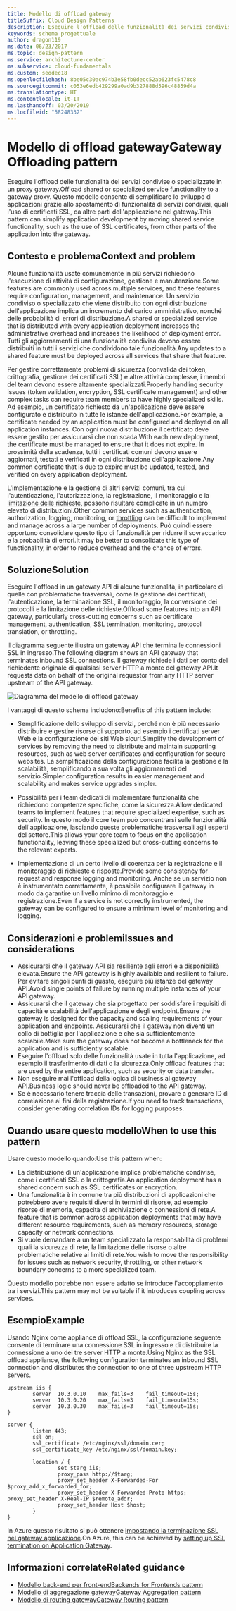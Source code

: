 ```yaml
---
title: Modello di offload gateway
titleSuffix: Cloud Design Patterns
description: Eseguire l'offload delle funzionalità dei servizi condivise o specializzate in un proxy gateway.
keywords: schema progettuale
author: dragon119
ms.date: 06/23/2017
ms.topic: design-pattern
ms.service: architecture-center
ms.subservice: cloud-fundamentals
ms.custom: seodec18
ms.openlocfilehash: 8be05c30ac974b3e58fb0decc52ab623fc5478c8
ms.sourcegitcommit: c053e6edb429299a0ad9b327888d596c48859d4a
ms.translationtype: HT
ms.contentlocale: it-IT
ms.lasthandoff: 03/20/2019
ms.locfileid: "58248332"
---
```

# <a name="gateway-offloading-pattern"></a><span data-ttu-id="36077-104">Modello di offload gateway</span><span class="sxs-lookup"><span data-stu-id="36077-104">Gateway Offloading pattern</span></span>

<span data-ttu-id="36077-105">Eseguire l'offload delle funzionalità dei servizi condivise o specializzate in un proxy gateway.</span><span class="sxs-lookup"><span data-stu-id="36077-105">Offload shared or specialized service functionality to a gateway proxy.</span></span> <span data-ttu-id="36077-106">Questo modello consente di semplificare lo sviluppo di applicazioni grazie allo spostamento di funzionalità di servizi condivisi, quali l'uso di certificati SSL, da altre parti dell'applicazione nel gateway.</span><span class="sxs-lookup"><span data-stu-id="36077-106">This pattern can simplify application development by moving shared service functionality, such as the use of SSL certificates, from other parts of the application into the gateway.</span></span>

## <a name="context-and-problem"></a><span data-ttu-id="36077-107">Contesto e problema</span><span class="sxs-lookup"><span data-stu-id="36077-107">Context and problem</span></span>

<span data-ttu-id="36077-108">Alcune funzionalità usate comunemente in più servizi richiedono l'esecuzione di attività di configurazione, gestione e manutenzione.</span><span class="sxs-lookup"><span data-stu-id="36077-108">Some features are commonly used across multiple services, and these features require configuration, management, and maintenance.</span></span> <span data-ttu-id="36077-109">Un servizio condiviso o specializzato che viene distribuito con ogni distribuzione dell'applicazione implica un incremento del carico amministrativo, nonché delle probabilità di errori di distribuzione.</span><span class="sxs-lookup"><span data-stu-id="36077-109">A shared or specialized service that is distributed with every application deployment increases the administrative overhead and increases the likelihood of deployment error.</span></span> <span data-ttu-id="36077-110">Tutti gli aggiornamenti di una funzionalità condivisa devono essere distribuiti in tutti i servizi che condividono tale funzionalità.</span><span class="sxs-lookup"><span data-stu-id="36077-110">Any updates to a shared feature must be deployed across all services that share that feature.</span></span>

<span data-ttu-id="36077-111">Per gestire correttamente problemi di sicurezza (convalida dei token, crittografia, gestione dei certificati SSL) e altre attività complesse, i membri del team devono essere altamente specializzati.</span><span class="sxs-lookup"><span data-stu-id="36077-111">Properly handling security issues (token validation, encryption, SSL certificate management) and other complex tasks can require team members to have highly specialized skills.</span></span> <span data-ttu-id="36077-112">Ad esempio, un certificato richiesto da un'applicazione deve essere configurato e distribuito in tutte le istanze dell'applicazione.</span><span class="sxs-lookup"><span data-stu-id="36077-112">For example, a certificate needed by an application must be configured and deployed on all application instances.</span></span> <span data-ttu-id="36077-113">Con ogni nuova distribuzione il certificato deve essere gestito per assicurarsi che non scada.</span><span class="sxs-lookup"><span data-stu-id="36077-113">With each new deployment, the certificate must be managed to ensure that it does not expire.</span></span> <span data-ttu-id="36077-114">In prossimità della scadenza, tutti i certificati comuni devono essere aggiornati, testati e verificati in ogni distribuzione dell'applicazione.</span><span class="sxs-lookup"><span data-stu-id="36077-114">Any common certificate that is due to expire must be updated, tested, and verified on every application deployment.</span></span>

<span data-ttu-id="36077-115">L'implementazione e la gestione di altri servizi comuni, tra cui l'autenticazione, l'autorizzazione, la registrazione, il monitoraggio e la [limitazione delle richieste](./throttling.md), possono risultare complicate in un numero elevato di distribuzioni.</span><span class="sxs-lookup"><span data-stu-id="36077-115">Other common services such as authentication, authorization, logging, monitoring, or [throttling](./throttling.md) can be difficult to implement and manage across a large number of deployments.</span></span> <span data-ttu-id="36077-116">Può quindi essere opportuno consolidare questo tipo di funzionalità per ridurre il sovraccarico e la probabilità di errori.</span><span class="sxs-lookup"><span data-stu-id="36077-116">It may be better to consolidate this type of functionality, in order to reduce overhead and the chance of errors.</span></span>

## <a name="solution"></a><span data-ttu-id="36077-117">Soluzione</span><span class="sxs-lookup"><span data-stu-id="36077-117">Solution</span></span>

<span data-ttu-id="36077-118">Eseguire l'offload in un gateway API di alcune funzionalità, in particolare di quelle con problematiche trasversali, come la gestione dei certificati, l'autenticazione, la terminazione SSL, il monitoraggio, la conversione dei protocolli e la limitazione delle richieste.</span><span class="sxs-lookup"><span data-stu-id="36077-118">Offload some features into an API gateway, particularly cross-cutting concerns such as certificate management, authentication, SSL termination, monitoring, protocol translation, or throttling.</span></span>

<span data-ttu-id="36077-119">Il diagramma seguente illustra un gateway API che termina le connessioni SSL in ingresso.</span><span class="sxs-lookup"><span data-stu-id="36077-119">The following diagram shows an API gateway that terminates inbound SSL connections.</span></span> <span data-ttu-id="36077-120">Il gateway richiede i dati per conto del richiedente originale di qualsiasi server HTTP a monte del gateway API.</span><span class="sxs-lookup"><span data-stu-id="36077-120">It requests data on behalf of the original requestor from any HTTP server upstream of the API gateway.</span></span>

 ![Diagramma del modello di offload gateway](./_images/gateway-offload.png)

<span data-ttu-id="36077-122">I vantaggi di questo schema includono:</span><span class="sxs-lookup"><span data-stu-id="36077-122">Benefits of this pattern include:</span></span>

- <span data-ttu-id="36077-123">Semplificazione dello sviluppo di servizi, perché non è più necessario distribuire e gestire risorse di supporto, ad esempio i certificati server Web e la configurazione dei siti Web sicuri.</span><span class="sxs-lookup"><span data-stu-id="36077-123">Simplify the development of services by removing the need to distribute and maintain supporting resources, such as web server certificates and configuration for secure websites.</span></span> <span data-ttu-id="36077-124">La semplificazione della configurazione facilita la gestione e la scalabilità, semplificando a sua volta gli aggiornamenti del servizio.</span><span class="sxs-lookup"><span data-stu-id="36077-124">Simpler configuration results in easier management and scalability and makes service upgrades simpler.</span></span>

- <span data-ttu-id="36077-125">Possibilità per i team dedicati di implementare funzionalità che richiedono competenze specifiche, come la sicurezza.</span><span class="sxs-lookup"><span data-stu-id="36077-125">Allow dedicated teams to implement features that require specialized expertise, such as security.</span></span> <span data-ttu-id="36077-126">In questo modo il core team può concentrarsi sulle funzionalità dell'applicazione, lasciando queste problematiche trasversali agli esperti del settore.</span><span class="sxs-lookup"><span data-stu-id="36077-126">This allows your core team to focus on the application functionality, leaving these specialized but cross-cutting concerns to the relevant experts.</span></span>

- <span data-ttu-id="36077-127">Implementazione di un certo livello di coerenza per la registrazione e il monitoraggio di richieste e risposte.</span><span class="sxs-lookup"><span data-stu-id="36077-127">Provide some consistency for request and response logging and monitoring.</span></span> <span data-ttu-id="36077-128">Anche se un servizio non è instrumentato correttamente, è possibile configurare il gateway in modo da garantire un livello minimo di monitoraggio e registrazione.</span><span class="sxs-lookup"><span data-stu-id="36077-128">Even if a service is not correctly instrumented, the gateway can be configured to ensure a minimum level of monitoring and logging.</span></span>

## <a name="issues-and-considerations"></a><span data-ttu-id="36077-129">Considerazioni e problemi</span><span class="sxs-lookup"><span data-stu-id="36077-129">Issues and considerations</span></span>

- <span data-ttu-id="36077-130">Assicurarsi che il gateway API sia resiliente agli errori e a disponibilità elevata.</span><span class="sxs-lookup"><span data-stu-id="36077-130">Ensure the API gateway is highly available and resilient to failure.</span></span> <span data-ttu-id="36077-131">Per evitare singoli punti di guasto, eseguire più istanze del gateway API.</span><span class="sxs-lookup"><span data-stu-id="36077-131">Avoid single points of failure by running multiple instances of your API gateway.</span></span>
- <span data-ttu-id="36077-132">Assicurarsi che il gateway che sia progettato per soddisfare i requisiti di capacità e scalabilità dell'applicazione e degli endpoint.</span><span class="sxs-lookup"><span data-stu-id="36077-132">Ensure the gateway is designed for the capacity and scaling requirements of your application and endpoints.</span></span> <span data-ttu-id="36077-133">Assicurarsi che il gateway non diventi un collo di bottiglia per l'applicazione e che sia sufficientemente scalabile.</span><span class="sxs-lookup"><span data-stu-id="36077-133">Make sure the gateway does not become a bottleneck for the application and is sufficiently scalable.</span></span>
- <span data-ttu-id="36077-134">Eseguire l'offload solo delle funzionalità usate in tutta l'applicazione, ad esempio il trasferimento di dati o la sicurezza.</span><span class="sxs-lookup"><span data-stu-id="36077-134">Only offload features that are used by the entire application, such as security or data transfer.</span></span>
- <span data-ttu-id="36077-135">Non eseguire mai l'offload della logica di business al gateway API.</span><span class="sxs-lookup"><span data-stu-id="36077-135">Business logic should never be offloaded to the API gateway.</span></span>
- <span data-ttu-id="36077-136">Se è necessario tenere traccia delle transazioni, provare a generare ID di correlazione ai fini della registrazione.</span><span class="sxs-lookup"><span data-stu-id="36077-136">If you need to track transactions, consider generating correlation IDs for logging purposes.</span></span>

## <a name="when-to-use-this-pattern"></a><span data-ttu-id="36077-137">Quando usare questo modello</span><span class="sxs-lookup"><span data-stu-id="36077-137">When to use this pattern</span></span>

<span data-ttu-id="36077-138">Usare questo modello quando:</span><span class="sxs-lookup"><span data-stu-id="36077-138">Use this pattern when:</span></span>

- <span data-ttu-id="36077-139">La distribuzione di un'applicazione implica problematiche condivise, come i certificati SSL o la crittografia.</span><span class="sxs-lookup"><span data-stu-id="36077-139">An application deployment has a shared concern such as SSL certificates or encryption.</span></span>
- <span data-ttu-id="36077-140">Una funzionalità è in comune tra più distribuzioni di applicazioni che potrebbero avere requisiti diversi in termini di risorse, ad esempio risorse di memoria, capacità di archiviazione o connessioni di rete.</span><span class="sxs-lookup"><span data-stu-id="36077-140">A feature that is common across application deployments that may have different resource requirements, such as memory resources, storage capacity or network connections.</span></span>
- <span data-ttu-id="36077-141">Si vuole demandare a un team specializzato la responsabilità di problemi quali la sicurezza di rete, la limitazione delle risorse o altre problematiche relative ai limiti di rete.</span><span class="sxs-lookup"><span data-stu-id="36077-141">You wish to move the responsibility for issues such as network security, throttling, or other network boundary concerns to a more specialized team.</span></span>

<span data-ttu-id="36077-142">Questo modello potrebbe non essere adatto se introduce l'accoppiamento tra i servizi.</span><span class="sxs-lookup"><span data-stu-id="36077-142">This pattern may not be suitable if it introduces coupling across services.</span></span>

## <a name="example"></a><span data-ttu-id="36077-143">Esempio</span><span class="sxs-lookup"><span data-stu-id="36077-143">Example</span></span>

<span data-ttu-id="36077-144">Usando Nginx come appliance di offload SSL, la configurazione seguente consente di terminare una connessione SSL in ingresso e di distribuire la connessione a uno dei tre server HTTP a monte.</span><span class="sxs-lookup"><span data-stu-id="36077-144">Using Nginx as the SSL offload appliance, the following configuration terminates an inbound SSL connection and distributes the connection to one of three upstream HTTP servers.</span></span>

```console
upstream iis {
        server  10.3.0.10    max_fails=3    fail_timeout=15s;
        server  10.3.0.20    max_fails=3    fail_timeout=15s;
        server  10.3.0.30    max_fails=3    fail_timeout=15s;
}

server {
        listen 443;
        ssl on;
        ssl_certificate /etc/nginx/ssl/domain.cer;
        ssl_certificate_key /etc/nginx/ssl/domain.key;

        location / {
                set $targ iis;
                proxy_pass http://$targ;
                proxy_set_header X-Forwarded-For $proxy_add_x_forwarded_for;
                proxy_set_header X-Forwarded-Proto https;
proxy_set_header X-Real-IP $remote_addr;
                proxy_set_header Host $host;
        }
}
```

<span data-ttu-id="36077-145">In Azure questo risultato si può ottenere [impostando la terminazione SSL nel gateway applicazione](/azure/application-gateway/tutorial-ssl-cli).</span><span class="sxs-lookup"><span data-stu-id="36077-145">On Azure, this can be achieved by [setting up SSL termination on Application Gateway](/azure/application-gateway/tutorial-ssl-cli).</span></span>

## <a name="related-guidance"></a><span data-ttu-id="36077-146">Informazioni correlate</span><span class="sxs-lookup"><span data-stu-id="36077-146">Related guidance</span></span>

- [<span data-ttu-id="36077-147">Modello back-end per front-end</span><span class="sxs-lookup"><span data-stu-id="36077-147">Backends for Frontends pattern</span></span>](./backends-for-frontends.md)
- [<span data-ttu-id="36077-148">Modello di aggregazione gateway</span><span class="sxs-lookup"><span data-stu-id="36077-148">Gateway Aggregation pattern</span></span>](./gateway-aggregation.md)
- [<span data-ttu-id="36077-149">Modello di routing gateway</span><span class="sxs-lookup"><span data-stu-id="36077-149">Gateway Routing pattern</span></span>](./gateway-routing.md)
